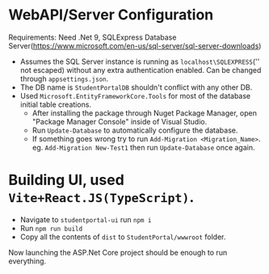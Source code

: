 # WebAPI/Server Configuration

  Requirements: Need .Net 9, SQLExpress Database Server(https://www.microsoft.com/en-us/sql-server/sql-server-downloads)

  * Assumes the SQL Server instance is running as `localhost\SQLEXPRESS`('\' not escaped) without any extra authentication enabled. Can be changed through `appsettings.json`.
  * The DB name is `StudentPortalDB` shouldn't conflict with any other DB.
  * Used `Microsoft.EntityFrameworkCore.Tools` for most of the database initial table creations.
    - After installing the package through Nuget Package Manager, open "Package Manager Console" inside of Visual Studio.
    - Run `Update-Database` to automatically configure the database.
    - If something goes wrong try to run `Add-Migration <Migration_Name>`. eg. `Add-Migration New-Test1` then run `Update-Database` once again.

# Building UI, used `Vite+React.JS(TypeScript)`.

  * Navigate to `studentportal-ui` run `npm i`
  * Run `npm run build`
  * Copy all the contents of `dist` to `StudentPortal/wwwroot` folder.


Now launching the ASP.Net Core project should be enough to run everything.
	